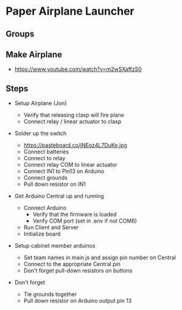 # Paper Airplane Launcher

## Groups

## Make Airplane

- https://www.youtube.com/watch?v=m2wSXaffzS0

## Steps

- Setup Airplane (Jon)
    - Verify that releasing clasp will fire plane
    - Connect relay / linear actuator to clasp

- Solder up the switch
    - https://pasteboard.co/jNEoz4L7DuKe.jpg
    - Connect batteries
    - Connect to relay
    - Connect relay COM to linear actuator
    - Connect IN1 to Pin13 on Arduino
    - Connect grounds
    - Pull down resistor on IN1

- Get Arduino Central up and running
    - Connect Arduino
        - Verify that the firmware is loaded
        - Verify COM port (set in .env if not COM6)
    - Run Client and Server
    - Initialize board

- Setup cabinet member arduinos
    - Set team names in main.js and assign pin number on Central
    - Connect to the appropriate Central pin
    - Don't forget pull-down resistors on buttons

- Don't forget
    - Tie grounds together
    - Pull down resistor on Arduino output pin 13